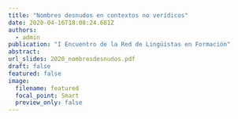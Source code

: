 ```yaml
---
title: "Nombres desnudos en contextos no verídicos"
date: 2020-04-16T18:08:24.681Z
authors:
  - admin
publication: "I Encuentro de la Red de Lingüistas en Formación"
abstract: 
url_slides: 2020_nombresdesnudos.pdf
draft: false
featured: false
image:
  filename: featured
  focal_point: Smart
  preview_only: false
---
```


